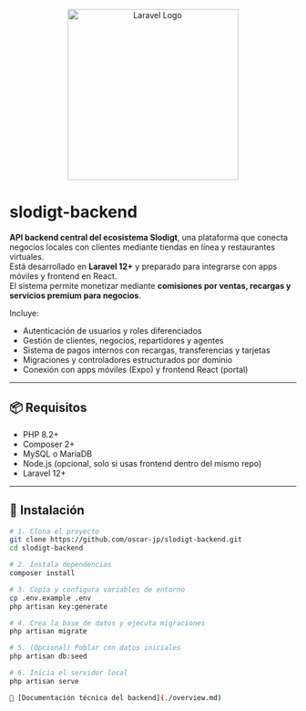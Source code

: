 <p align="center">
  <img src="https://raw.githubusercontent.com/laravel/art/master/logo-lockup/5%20SVG/2%20CMYK/1%20Full%20Color/laravel-logolockup-cmyk-red.svg" width="300" alt="Laravel Logo">
</p>

# slodigt-backend

**API backend central del ecosistema Slodigt**, una plataforma que conecta negocios locales con clientes mediante tiendas en línea y restaurantes virtuales.  
Está desarrollado en **Laravel 12+** y preparado para integrarse con apps móviles y frontend en React.  
El sistema permite monetizar mediante **comisiones por ventas, recargas y servicios premium para negocios**.

Incluye:
- Autenticación de usuarios y roles diferenciados
- Gestión de clientes, negocios, repartidores y agentes
- Sistema de pagos internos con recargas, transferencias y tarjetas
- Migraciones y controladores estructurados por dominio
- Conexión con apps móviles (Expo) y frontend React (portal)

---

## 📦 Requisitos

- PHP 8.2+
- Composer 2+
- MySQL o MariaDB
- Node.js (opcional, solo si usas frontend dentro del mismo repo)
- Laravel 12+

---

## 🚀 Instalación

```bash
# 1. Clona el proyecto
git clone https://github.com/oscar-jp/slodigt-backend.git
cd slodigt-backend

# 2. Instala dependencias
composer install

# 3. Copia y configura variables de entorno
cp .env.example .env
php artisan key:generate

# 4. Crea la base de datos y ejecuta migraciones
php artisan migrate

# 5. (Opcional) Poblar con datos iniciales
php artisan db:seed

# 6. Inicia el servidor local
php artisan serve

📘 [Documentación técnica del backend](./overview.md)